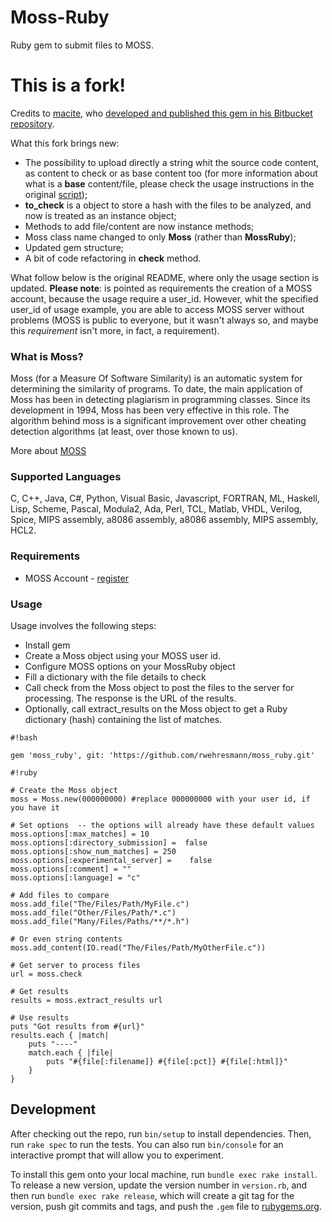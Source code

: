 # Moss-Ruby

Ruby gem to submit files to MOSS.

# This is a fork!

Credits to [macite](https://bitbucket.org/macite/), who [developed and published this gem in his Bitbucket repository](https://bitbucket.org/macite/moss-ruby).

What this fork brings new:

  * The possibility to upload directly a string whit the source code content, as content to check or as base content too (for more information about what is a **base** content/file, please check the usage instructions in the original [script](http://moss.stanford.edu/general/scripts/mossnet));
  * **to_check** is a object to store a hash with the files to be analyzed, and now is treated as an instance object;
  * Methods to add file/content are now instance methods;
  * Moss class name changed to only **Moss** (rather than **MossRuby**);
  * Updated gem structure;
  * A bit of code refactoring in **check** method.

What follow below is the original README, where only the usage section is updated. **Please note**: is pointed as requirements the creation of a MOSS account, because the usage require a user_id. However, whit the specified user_id of usage example, you are able to access MOSS server without problems (MOSS is public to everyone, but it wasn't always so, and maybe this *requirement* isn't more, in fact, a requirement).

### What is Moss?

Moss (for a Measure Of Software Similarity) is an automatic system for determining the similarity of programs. To date, the main application of Moss has been in detecting plagiarism in programming classes. Since its development in 1994, Moss has been very effective in this role. The algorithm behind moss is a significant improvement over other cheating detection algorithms (at least, over those known to us).

More about [MOSS](http://theory.stanford.edu/~aiken/moss/)

### Supported Languages

C, C++, Java, C#, Python, Visual Basic, Javascript, FORTRAN, ML, Haskell, Lisp, Scheme, Pascal, Modula2, Ada, Perl, TCL, Matlab, VHDL, Verilog, Spice, MIPS assembly, a8086 assembly, a8086 assembly, MIPS assembly, HCL2.

### Requirements

* MOSS Account - [register](http://theory.stanford.edu/~aiken/moss/)

### Usage

Usage involves the following steps:

* Install gem
* Create a Moss object using your MOSS user id.
* Configure MOSS options on your MossRuby object
* Fill a dictionary with the file details to check
* Call check from the Moss object to post the files to the server for processing. The response is the URL of the results.
* Optionally, call extract_results on the Moss object to get a Ruby dictionary (hash) containing the list of matches.


```
#!bash

gem 'moss_ruby', git: 'https://github.com/rwehresmann/moss_ruby.git'
```

```
#!ruby

# Create the Moss object
moss = Moss.new(000000000) #replace 000000000 with your user id, if you have it

# Set options  -- the options will already have these default values
moss.options[:max_matches] = 10
moss.options[:directory_submission] =  false
moss.options[:show_num_matches] = 250
moss.options[:experimental_server] =    false
moss.options[:comment] = ""
moss.options[:language] = "c"

# Add files to compare
moss.add_file("The/Files/Path/MyFile.c")
moss.add_file("Other/Files/Path/*.c")
moss.add_file("Many/Files/Paths/**/*.h")

# Or even string contents
moss.add_content(IO.read("The/Files/Path/MyOtherFile.c"))

# Get server to process files
url = moss.check

# Get results
results = moss.extract_results url

# Use results
puts "Got results from #{url}"
results.each { |match|
    puts "----"
    match.each { |file|
        puts "#{file[:filename]} #{file[:pct]} #{file[:html]}"
    }
}

```

## Development

After checking out the repo, run `bin/setup` to install dependencies. Then, run `rake spec` to run the tests. You can also run `bin/console` for an interactive prompt that will allow you to experiment.

To install this gem onto your local machine, run `bundle exec rake install`. To release a new version, update the version number in `version.rb`, and then run `bundle exec rake release`, which will create a git tag for the version, push git commits and tags, and push the `.gem` file to [rubygems.org](https://rubygems.org).
